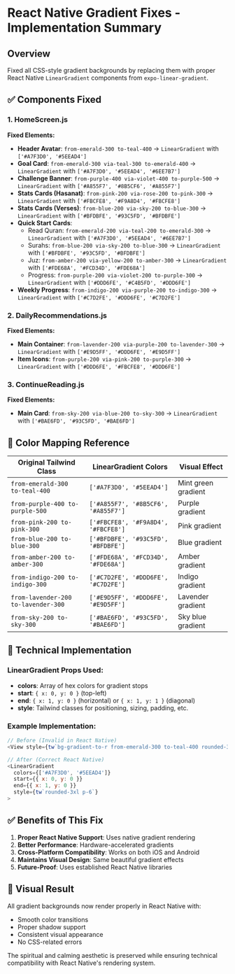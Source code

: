# React Native Gradient Fixes - Implementation Summary

## Overview
Fixed all CSS-style gradient backgrounds by replacing them with proper React Native `LinearGradient` components from `expo-linear-gradient`.

## ✅ Components Fixed

### 1. HomeScreen.js
**Fixed Elements:**
- **Header Avatar**: `from-emerald-300 to-teal-400` → `LinearGradient` with `['#A7F3D0', '#5EEAD4']`
- **Goal Card**: `from-emerald-300 via-teal-300 to-emerald-400` → `LinearGradient` with `['#A7F3D0', '#5EEAD4', '#6EE7B7']`
- **Challenge Banner**: `from-purple-400 via-violet-400 to-purple-500` → `LinearGradient` with `['#A855F7', '#8B5CF6', '#A855F7']`
- **Stats Cards (Hasanat)**: `from-pink-200 via-rose-200 to-pink-300` → `LinearGradient` with `['#FBCFE8', '#F9A8D4', '#FBCFE8']`
- **Stats Cards (Verses)**: `from-blue-200 via-sky-200 to-blue-300` → `LinearGradient` with `['#BFDBFE', '#93C5FD', '#BFDBFE']`
- **Quick Start Cards**:
  - Read Quran: `from-emerald-200 via-teal-200 to-emerald-300` → `LinearGradient` with `['#A7F3D0', '#5EEAD4', '#6EE7B7']`
  - Surahs: `from-blue-200 via-sky-200 to-blue-300` → `LinearGradient` with `['#BFDBFE', '#93C5FD', '#BFDBFE']`
  - Juz: `from-amber-200 via-yellow-200 to-amber-300` → `LinearGradient` with `['#FDE68A', '#FCD34D', '#FDE68A']`
  - Progress: `from-purple-200 via-violet-200 to-purple-300` → `LinearGradient` with `['#DDD6FE', '#C4B5FD', '#DDD6FE']`
- **Weekly Progress**: `from-indigo-200 via-purple-200 to-indigo-300` → `LinearGradient` with `['#C7D2FE', '#DDD6FE', '#C7D2FE']`

### 2. DailyRecommendations.js
**Fixed Elements:**
- **Main Container**: `from-lavender-200 via-purple-200 to-lavender-300` → `LinearGradient` with `['#E9D5FF', '#DDD6FE', '#E9D5FF']`
- **Item Icons**: `from-purple-200 via-pink-200 to-purple-300` → `LinearGradient` with `['#DDD6FE', '#FBCFE8', '#DDD6FE']`

### 3. ContinueReading.js
**Fixed Elements:**
- **Main Card**: `from-sky-200 via-blue-200 to-sky-300` → `LinearGradient` with `['#BAE6FD', '#93C5FD', '#BAE6FD']`

## 🎨 Color Mapping Reference

| Original Tailwind Class | LinearGradient Colors | Visual Effect |
|-------------------------|----------------------|---------------|
| `from-emerald-300 to-teal-400` | `['#A7F3D0', '#5EEAD4']` | Mint green gradient |
| `from-purple-400 to-purple-500` | `['#A855F7', '#8B5CF6', '#A855F7']` | Purple gradient |
| `from-pink-200 to-pink-300` | `['#FBCFE8', '#F9A8D4', '#FBCFE8']` | Pink gradient |
| `from-blue-200 to-blue-300` | `['#BFDBFE', '#93C5FD', '#BFDBFE']` | Blue gradient |
| `from-amber-200 to-amber-300` | `['#FDE68A', '#FCD34D', '#FDE68A']` | Amber gradient |
| `from-indigo-200 to-indigo-300` | `['#C7D2FE', '#DDD6FE', '#C7D2FE']` | Indigo gradient |
| `from-lavender-200 to-lavender-300` | `['#E9D5FF', '#DDD6FE', '#E9D5FF']` | Lavender gradient |
| `from-sky-200 to-sky-300` | `['#BAE6FD', '#93C5FD', '#BAE6FD']` | Sky blue gradient |

## 🔧 Technical Implementation

### LinearGradient Props Used:
- **colors**: Array of hex colors for gradient stops
- **start**: `{ x: 0, y: 0 }` (top-left)
- **end**: `{ x: 1, y: 0 }` (horizontal) or `{ x: 1, y: 1 }` (diagonal)
- **style**: Tailwind classes for positioning, sizing, padding, etc.

### Example Implementation:
```javascript
// Before (Invalid in React Native)
<View style={tw`bg-gradient-to-r from-emerald-300 to-teal-400 rounded-3xl p-6`}>

// After (Correct React Native)
<LinearGradient
  colors={['#A7F3D0', '#5EEAD4']}
  start={{ x: 0, y: 0 }}
  end={{ x: 1, y: 0 }}
  style={tw`rounded-3xl p-6`}
>
```

## ✅ Benefits of This Fix

1. **Proper React Native Support**: Uses native gradient rendering
2. **Better Performance**: Hardware-accelerated gradients
3. **Cross-Platform Compatibility**: Works on both iOS and Android
4. **Maintains Visual Design**: Same beautiful gradient effects
5. **Future-Proof**: Uses established React Native libraries

## 📱 Visual Result
All gradient backgrounds now render properly in React Native with:
- Smooth color transitions
- Proper shadow support
- Consistent visual appearance
- No CSS-related errors

The spiritual and calming aesthetic is preserved while ensuring technical compatibility with React Native's rendering system.
